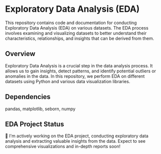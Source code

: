 # Exploratory Data Analysis (EDA)
This repository contains code and documentation for conducting Exploratory Data Analysis (EDA) on various datasets. The EDA process involves examining and visualizing datasets to better understand their characteristics, relationships, and insights that can be derived from them.

## Overview

Exploratory Data Analysis is a crucial step in the data analysis process. It allows us to gain insights, detect patterns, and identify potential outliers or anomalies in the data. In this repository, we perform EDA on different datasets using Python and various data visualization libraries.



## Dependencies

pandas,
matplotlib,
seborn,
numpy

## EDA Project Status

🚀 I'm actively working on the EDA project, conducting exploratory data analysis and extracting valuable insights from the data. Expect to see comprehensive visualizations and in-depth reports soon!

